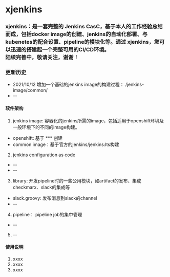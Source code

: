 # xjenkins

### xjenkins：是一套完整的 Jenkins CasC，基于本人的工作经验总结而成，包括docker image的创建、jenkins的自动化部署、与kubenetes的配合设置、pipeline的模块化等。通过 xjenkins，您可以迅速的搭建起一个完整可用的CI/CD环境。<br/>陆续完善中，敬请关注，谢谢！

### 更新历史

+ 2021/10/12 增加一个基础的jenkins image的构建过程： /jenkins-image/common/
+ --

#### 软件架构

1. jenkins image: 容器化的jenkins所需的image，包括适用于openshift环境及一般环境下的不同的image构建。<br/>

+ openshift: 基于 *** 创建
+ common image：基于官方的jenkins/jenkins:lts构建

2. jenkins configuration as code

+ --
+ --

3. library: 开发pipeline时的一些公用模块，如artifact的发布、集成checkmarx、slack的集成等

+ slack.groovy: 发布消息到slack的channel
+ --

4. pipeline： pipeline job的集中管理

+ --

5. --

#### 使用说明

1. xxxx
2. xxxx
3. xxxx
